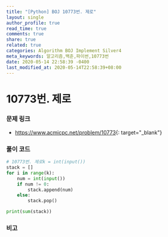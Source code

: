 ```yaml
---
title: "[Python] BOJ 10773번. 제로"
layout: single
author_profile: true
read_time: true
comments: true
share: true
related: true
categories: Algorithm BOJ Implement Silver4
meta_keywords: 알고리즘,백준,파이썬,10773번
date: 2020-05-14 22:58:39 -0400
last_modified_at: 2020-05-14T22:58:39+08:00
---
```


# 10773번. 제로

### 문제 링크
- <https://www.acmicpc.net/problem/10773>{: target="\_blank"}

### 풀이 코드

```python
# 10773번. 제로k = int(input())
stack = []
for i in range(k):
    num = int(input())
    if num != 0:
        stack.append(num)
    else:
        stack.pop()

print(sum(stack))
```

### 비고